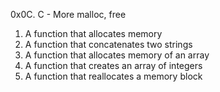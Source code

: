 0x0C. C - More malloc, free
1. A function that allocates memory
2. A function that concatenates two strings
3. A function that allocates memory of an array
4. A function that creates an array of integers
5. A function that reallocates a memory block

